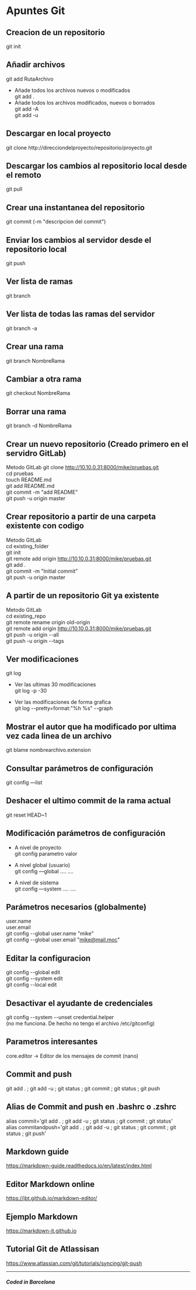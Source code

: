 # Apuntes Git

## Creacion de un repositorio  

git init  

## Añadir archivos

git add RutaArchivo  

- Añade todos los archivos nuevos o modificados  
    git add .  
- Añade todos los archivos modificados, nuevos o borrados  
    git add -A  
    git add -u  

## Descargar en local proyecto

git clone http://direcciondelproyecto/repositorio/proyecto.git  

## Descargar los cambios al repositorio local desde el remoto

git pull  

## Crear una instantanea del repositorio

git commit (-m "descripcion del commit")  

## Enviar los cambios al servidor desde el repositorio local

git push  

## Ver lista de ramas

git branch  

## Ver lista de todas las ramas del servidor

git branch -a  

## Crear una rama

git branch NombreRama  

## Cambiar a otra rama

git checkout NombreRama  

## Borrar una rama

git branch -d NombreRama  

## Crear un nuevo repositorio (Creado primero en el servidro GitLab)

Metodo GitLab
git clone http://10.10.0.31:8000/mike/pruebas.git  
cd pruebas  
touch README.md  
git add README.md  
git commit -m "add README"  
git push -u origin master  

## Crear repositorio a partir de una carpeta existente con codigo

Metodo GitLab  
cd existing_folder  
git init  
git remote add origin http://10.10.0.31:8000/mike/pruebas.git  
git add .  
git commit -m "Initial commit"  
git push -u origin master  

## A partir de un repositorio Git ya existente

Metodo GitLab  
cd existing_repo  
git remote rename origin old-origin  
git remote add origin http://10.10.0.31:8000/mike/pruebas.git  
git push -u origin --all  
git push -u origin --tags  

## Ver modificaciones

git log  

- Ver las ultimas 30 modificaciones  
    git log -p -30  

- Ver las modificaciones de forma grafica  
    git log --pretty=format:"%h %s" --graph  

## Mostrar el autor que ha modificado por ultima vez cada linea de un archivo

git blame nombrearchivo.extension  

## Consultar parámetros de configuración

git config —list  

## Deshacer el ultimo commit de la rama actual

git reset HEAD~1  

## Modificación parámetros de configuración

- A nivel de proyecto  
    git config parametro valor  

- A nivel global (usuario)  
    git config —global .... ....  

- A nivel de sistema  
    git config —system  .... ....  

## Parámetros necesarios (globalmente)

user.name  
user.email  
git config --global user.name "mike"  
git config --global user.email "mike@mail.moc"  

## Editar la configuracion  

git config --global edit  
git config --system edit  
git config --local edit  

## Desactivar el ayudante de credenciales  

git config --system --unset credential.helper  
(no me funciona. De hecho no tengo el archivo /etc/gitconfig)

## Parametros interesantes

core.editor -> Editor de los mensajes de commit (nano)  

## Commit and push

git add . ; git add -u ; git status ; git commit ; git status ; git push  

## Alias de Commit and push en .bashrc o .zshrc

alias commit='git add . ; git add -u ; git status ; git commit ; git status'  
alias commitandpush='git add . ; git add -u ; git status ; git commit ; git status ; git push'  
  
## Markdown guide  

<https://markdown-guide.readthedocs.io/en/latest/index.html>

## Editor Markdown online

<https://jbt.github.io/markdown-editor/>

## Ejemplo Markdown

<https://markdown-it.github.io>

## Tutorial Git de Atlassisan

<https://www.atlassian.com/git/tutorials/syncing/git-push>

---

##### Coded in Barcelona  

<!--
Coded with ❤️ in Barcelona 
##### Deployed in [![GitHub](https://github.githubassets.com/images/icons/emoji/octocat.png)](https://github.com)
-->